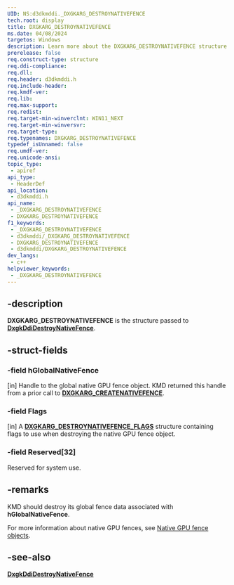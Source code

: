 ```yaml
---
UID: NS:d3dkmddi._DXGKARG_DESTROYNATIVEFENCE
tech.root: display
title: DXGKARG_DESTROYNATIVEFENCE
ms.date: 04/08/2024
targetos: Windows
description: Learn more about the DXGKARG_DESTROYNATIVEFENCE structure.
prerelease: false
req.construct-type: structure
req.ddi-compliance: 
req.dll: 
req.header: d3dkmddi.h
req.include-header: 
req.kmdf-ver: 
req.lib: 
req.max-support: 
req.redist: 
req.target-min-winverclnt: WIN11_NEXT 
req.target-min-winversvr: 
req.target-type: 
req.typenames: DXGKARG_DESTROYNATIVEFENCE
typedef_isUnnamed: false
req.umdf-ver: 
req.unicode-ansi: 
topic_type:
 - apiref
api_type:
 - HeaderDef
api_location:
 - d3dkmddi.h
api_name:
 - _DXGKARG_DESTROYNATIVEFENCE
 - DXGKARG_DESTROYNATIVEFENCE
f1_keywords:
 - _DXGKARG_DESTROYNATIVEFENCE
 - d3dkmddi/_DXGKARG_DESTROYNATIVEFENCE
 - DXGKARG_DESTROYNATIVEFENCE
 - d3dkmddi/DXGKARG_DESTROYNATIVEFENCE
dev_langs:
 - c++
helpviewer_keywords:
 - _DXGKARG_DESTROYNATIVEFENCE
---
```


## -description

**DXGKARG_DESTROYNATIVEFENCE** is the structure passed to [**DxgkDdiDestroyNativeFence**](nc-d3dkmddi-dxgkddi_destroynativefence.md).

## -struct-fields

### -field hGlobalNativeFence

[in] Handle to the global native GPU fence object. KMD returned this handle from a prior call to [**DXGKARG_CREATENATIVEFENCE**](ns-d3dkmddi-dxgkarg_createnativefence.md).

### -field Flags

[in] A [**DXGKARG_DESTROYNATIVEFENCE_FLAGS**](ns-d3dkmddi-dxgkarg_destroynativefence_flags.md) structure containing flags to use when destroying the native GPU fence object.

### -field Reserved[32]

Reserved for system use.

## -remarks

KMD should destroy its global fence data associated with **hGlobalNativeFence**.

For more information about native GPU fences, see [Native GPU fence objects](/windows-hardware/drivers/display/native-gpu-fence-objects.md).


## -see-also

[**DxgkDdiDestroyNativeFence**](nc-d3dkmddi-dxgkddi_destroynativefence.md)
